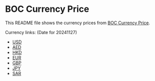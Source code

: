 # BOC Currency Price

This README file shows the currency prices from [BOC Currency Price](https://www.boc.cn/sourcedb/whpj/).

Currency links: (Date for 20241127)

- [USD](https://bocurrencyprice.techina.science/BOC_CURRENCY_PRICE/USD/20241127.json)
- [AED](https://bocurrencyprice.techina.science/BOC_CURRENCY_PRICE/AED/20241127.json)
- [HKD](https://bocurrencyprice.techina.science/BOC_CURRENCY_PRICE/HKD/20241127.json)
- [EUR](https://bocurrencyprice.techina.science/BOC_CURRENCY_PRICE/EUR/20241127.json)
- [GBP](https://bocurrencyprice.techina.science/BOC_CURRENCY_PRICE/GBP/20241127.json)
- [JPY](https://bocurrencyprice.techina.science/BOC_CURRENCY_PRICE/JPY/20241127.json)
- [SAR](https://bocurrencyprice.techina.science/BOC_CURRENCY_PRICE/SAR/20241127.json)
